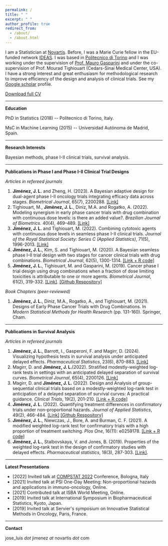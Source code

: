 ```yaml
---
permalink: /
title: " "
excerpt: " "
author_profile: true
redirect_from: 
  - /about/
  - /about.html
---
```


I am a Statistician at [Novartis](https://www.novartis.com). Before, I was a Marie Curie fellow in the EU-funded network [IDEAS](https://www.ideas-itn.eu). I was based in [Politecnico di Torino](https://polito.it) and I was working under the supervision of [Prof. Mauro Gasparini](http://calvino.polito.it/~gasparini/) and under the co-supervision of Prof. Mourad Tighiouart (Cedars-Sinai Medical Center, USA). I have a strong interest and great enthusiasm for methodological research to improve efficiency of the design and analysis of clinical trials. See my [Google scholar](https://scholar.google.com/citations?user=odd6u8wAAAAJ&hl=es) profile.

[Download full CV](https://jjimenezm1989.github.io/images/Jimenez_CV.pdf)

<!-- blank line -->
----
<!-- blank line -->

**Education**

PhD in Statistics (2018) -- Politecnico di Torino, Italy.
<!-- blank line -->
MsC in Machine Learning (2015) -- Universidad Autónoma de Madrid, Spain.

<!-- blank line -->
----
<!-- blank line -->

**Research Interests**

Bayesian methods, phase I-II clinical trials, survival analysis.

<!-- blank line -->
----
<!-- blank line -->

**Publications in Phase I and Phase I-II Clinical Trial Designs**

_Articles in refereed journals_
1. **Jiménez, J. L.** and Zheng, H. (2023). A Bayesian adaptive design for dual-agent phase I-II oncology trials integrating efficacy data across stages. *Biometrical Journal*, 65(7), 2200288. [[Link]](https://onlinelibrary.wiley.com/doi/10.1002/bimj.202200288)
1. Tighiouart, M., **Jiménez, J. L.**, Diniz, M.A. and Rogatko, A. (2022). Modeling synergism in early phase cancer trials with drug combination with continuous dose levels: is there an added value?. *Brazilian Journal of Biometrics*. 40(4), 469–489. [[Link]](https://arxiv.org/pdf/2208.05726.pdf)
1. **Jiménez, J. L.** and Tighiouart, M. (2022). Combining cytotoxic agents with continuous dose levels in seamless phase I-II clinical trials. *Journal of the Royal Statistical Society: Series C (Applied Statistics)*, 71(5), 1996-2013. [[Link]](https://rss.onlinelibrary.wiley.com/doi/10.1111/rssc.12598)
1. **Jiménez, J. L.**, Kim, S. and Tighiouart, M. (2020). A Bayesian seamless phase I–II trial design with two stages for cancer clinical trials with drug combinations. *Biometrical Journal*, 62(5), 1300-1314. [[Link + R code]](https://onlinelibrary.wiley.com/doi/full/10.1002/bimj.201900095?casa_token=sn9c3PkXFm4AAAAA%3AA_cdX7jLOEMZLmuupUTm7mdNBE4fIh82Y5evsYS0IMmMVM1nc1wTBTnA8ecqUnXEPgR8xVskQfvjNg)
1. **Jiménez, J. L.**, Tighiouart, M. and Gasparini, M. (2019). Cancer phase I trial design using drug combinations when a fraction of dose limiting toxicities is attributable to one or more agents. *Biometrical Journal*, 61(2), 319-332. [[Link]](https://onlinelibrary.wiley.com/doi/full/10.1002/bimj.201700166?casa_token=JBD1OhePX8kAAAAA%3A8mlDCuaRAPMAYWz9Q-gmVYvfZ-qcZ68-o-fnryk2mG6E_553qZAKgyg-Ds4rgB2bbbI4R8uyOPaKlw). [[Github Respository]](https://github.com/jjimenezm1989/Partial-toxicity-attributions-in-drug-combination-trials)
    
_Book Chapters (peer-reviewed)_

1. **Jiménez, J. L.**, Diniz, M.A., Rogatko, A., and Tighiouart, M. (2021). Designs of Early Phase Cancer Trials with Drug Combinations. In *Modern Statistical Methods for Health Research* (pp. 131-160). Springer, Cham.
<!-- blank line -->
----
<!-- blank line -->

**Publications in Survival Analysis**

_Articles in refereed journals_

1. **Jiménez, J. L.**, Barrott, I., Gasperoni, F. and Magirr, D. (2024). Visualizing hypothesis tests in survival analysis under anticipated delayed effects. *Pharmaceutical Statistics*, 23(6), 870-883. [[Link]](https://onlinelibrary.wiley.com/doi/10.1002/pst.2393)
1. Magirr, D. and **Jiménez, J. L.**(2022). Stratified modestly-weighted log-rank tests in settings with an anticipated delayed separation of survival curves. *Biometrical Journal*, 65(4), 2200126. [[Link]](https://onlinelibrary.wiley.com/doi/10.1002/bimj.202200126)
1. Magirr, D. and **Jiménez, J. L.** (2022). Design and Analysis of group-sequential clinical trials based on a modestly-weighted log-rank test in anticipation of a delayed separation of survival curves: A practical guidance. *Clinical Trials*, 19(2), 201-210. [[Link + R code]](https://doi.org/10.1177/17407745211072848)
1. **Jiménez, J. L.** (2022). Quantifying treatment differences in confirmatory trials under non-proportional hazards. *Journal of Applied Statistics*, 49(2), 466-484. [[Link]](https://www.tandfonline.com/doi/abs/10.1080/02664763.2020.1815673) [[Github Respository]](https://github.com/jjimenezm1989/Quantifying-treatment-differences-in-confirmatory-trials-under-non-proportional-hazards)
1. **Jiménez, J. L.**, Niewczas, J., Bore, A. and Burman, C. F. (2021). A modified weighted log-rank test for confirmatory trials with a high proportion of treatment switching. *Plos One*, 16(11): e0259178. [[Link + R code]](https://journals.plos.org/plosone/article?id=10.1371/journal.pone.0259178)
1. **Jiménez, J. L.**, Stalbovskaya, V. and Jones, B. (2019). Properties of the weighted log‐rank test in the design of confirmatory studies with delayed effects. *Pharmaceutical statistics*, 18(3), 287-303. [[Link]](https://onlinelibrary.wiley.com/doi/full/10.1002/pst.1923?casa_token=0es2RiRRqcMAAAAA%3AMS_PW064Z15s-rLIOB95JUByGc-t_3Mu7nrcfdeJ5QbVQIv0FHWcrnd_0PGu7Aw6qCLW5lhiIt41Tg).

<!-- blank line -->
----
<!-- blank line -->

**Latest Presentations**
* [2022] Invited talk at [COMPSTAT 2022](http://www.compstat2022.org) Conference, Bologna, Italy
* [2021] Invited talk at PSI One-Day Meeting: Non-proportional hazards and applications in immuno-oncology, Online.
* [2021] Contributed talk at ISBA World Meeting, Online.
* [2019] Invited talk at International Symposium in Biopharmaceutical Statistics, Kyoto, Japan.
* [2019] Invited talk at Servier's symposium on Innovative Statistical Methods in Oncology, Paris, France.

<!-- blank line -->
----
<!-- blank line -->

**Contact**

jose_luis *dot* jimenez *at* novartis *dot* com

